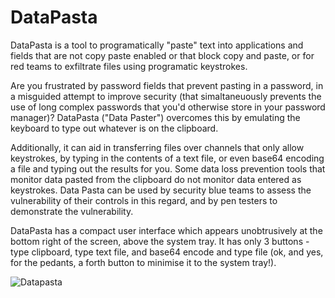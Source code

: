 # DataPasta
DataPasta is a tool to programatically "paste" text into applications and fields that are not copy paste enabled or that block copy and paste, or for red teams to exfiltrate files using programatic keystrokes.

Are you frustrated by password fields that prevent pasting in a password, in a misguided attempt to improve security (that simaltaneuously prevents the use of long complex passwords that you'd otherwise store in your password manager)?  DataPasta ("Data Paster") overcomes this by emulating the keyboard to type out whatever is on the clipboard.

Additionally, it can aid in transferring files over channels that only allow keystrokes, by typing in the contents of a text file, or even base64 encoding a file and typing out the results for you.  Some data loss prevention tools that monitor data pasted from the clipboard do not monitor data entered as keystrokes.  Data Pasta can be used by security blue teams  to assess the vulnerability of their controls in this regard, and by pen testers to demonstrate the vulnerability.

DataPasta has a compact user interface which appears unobtrusively at the bottom right of the screen, above the system tray.  It has only 3 buttons - type clipboard, type text file, and base64 encode and type file (ok, and yes, for the pedants, a forth button to minimise it to the system tray!).

![Datapasta](https://github.com/user-attachments/assets/a4a0b495-12fa-4286-b507-bbe6f3b9798e)
